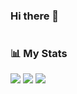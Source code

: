 ### Hi there 👋

<!--
**nbaishev/nbaishev** is a ✨ _special_ ✨ repository because its `README.md` (this file) appears on your GitHub profile.

Here are some ideas to get you started:

- 🔭 I’m currently working on ...
- 🌱 I’m currently learning ...
- 👯 I’m looking to collaborate on ...
- 🤔 I’m looking for help with ...
- 💬 Ask me about ...
- 📫 How to reach me: ...
- 😄 Pronouns: ...
- ⚡ Fun fact: ...
-->
# 
### 📊 My Stats 
![](http://github-profile-summary-cards.vercel.app/api/cards/profile-details?username=dazdik&theme=buefy)
![](http://github-profile-summary-cards.vercel.app/api/cards/stats?username=dazdik&theme=buefy)
![](http://github-profile-summary-cards.vercel.app/api/cards/productive-time?username=dazdik&theme=buefy&utcOffset=8)
